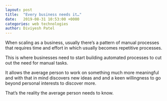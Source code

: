 ```yaml
---
layout: post
title:  "Every business needs it…"
date:   2019-08-31 10:53:00 +0000
categories: web technologies
author: Diviyesh Patel
---
```


When scaling as a business, usually there’s a pattern of manual processes that requires time and effort in which usually becomes repetitive processes.

This is where businesses need to start building automated processes to cut out the need for manual tasks.

It allows the average person to work on something much more meaningful and with that in mind discovers new ideas and and a keen willingness to go beyond personal interests to discover more.

That’s the reality the average person needs to know.